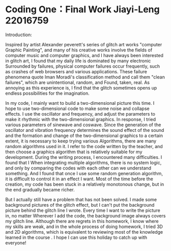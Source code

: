 # Coding One：Final Work Jiayi-Leng 22016759

Introduction:

Inspired by artist Alexander peverett's series of glitch art works "computer Graphic Painting", and many of his creative works involve the fields of computer music and computer graphics, and I have always been interested in glitch art, I found that my daily life is dominated by many electronic Surrounded by failures, physical computer failures occur frequently, such as crashes of web browsers and various applications. These failure phenomena quote Iman Moradi's classification method and call them "clean failures", which are unintentional, random, and Found, taken, real. As annoying as this experience is, I find that the glitch sometimes opens up endless possibilities for the imagination.

In my code, I mainly want to build a two-dimensional picture this time. I hope to use two-dimensional code to make some noise and collapse effects. I use the oscillator and frequency, and adjust the parameters to make it rhythmic with the two-dimensional graphics. In response, I tried various parameters of sinewave and coswave. Since the generation of the oscillator and vibration frequency determines the sound effect of the sound and the formation and change of the two-dimensional graphics to a certain extent, it is necessary to keep trying various Algorithms, there are many random algorithms used in it. I refer to the code written by the teacher, and then choose a graphics algorithm that is relatively suitable for my development. During the writing process, I encountered many difficulties. I found that I When integrating multiple algorithms, there is no system logic, and only by comparing the codes with each other can we understand something. And I found that once I use some random generation algorithm, it is difficult to control it in an effect I want. Most of the time before the creation, my code has been stuck in a relatively monotonous change, but in the end gradually became richer.

But I actually still have a problem that has not been solved. I made some background pictures of the glitch effect, but I can't put the background picture behind the glitch line I wrote. Every time I want to write the picture in, no matter Wherever I add the code, the background image always covers my glitch line. Although there are regrets in this homework, I know where my skills are weak, and in the whole process of doing homework, I tried 3D and 2D algorithms, which is equivalent to reviewing most of the knowledge learned in the course . I hope I can use this holiday to catch up with everyone!

